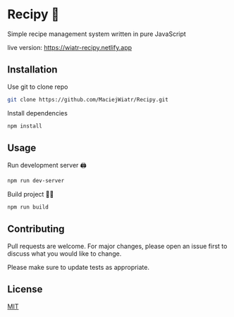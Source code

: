 # Recipy 🍰

Simple recipe management system written in pure JavaScript

live version: https://wiatr-recipy.netlify.app

## Installation

Use git to clone repo

```bash
git clone https://github.com/MaciejWiatr/Recipy.git
```

Install dependencies

```bash
npm install
```

## Usage

Run development server 🖨

```bash
npm run dev-server
```

Build project 👷‍♂️

```bash
npm run build
```

## Contributing

Pull requests are welcome. For major changes, please open an issue first to discuss what you would like to change.

Please make sure to update tests as appropriate.

## License

[MIT](https://choosealicense.com/licenses/mit/)
